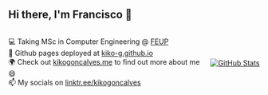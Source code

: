 <style>
.container {
  display: flex;
  align-items: center;
  justify-content: space-between;
}

.info {
  flex: 1 1 0%;
}

.hero {
  margin-left: 10px;
}
</style>

## Hi there, I'm Francisco 👋

<main class="container">

<div class="info">

💻 Taking MSc in Computer Engineering @ [FEUP](https://sigarra.up.pt/feup/en/CUR_GERAL.CUR_PLANOS_ESTUDOS_VIEW?pv_plano_id=31204&pv_ano_lectivo=2021)\
👀 Github pages deployed at [kiko-g.github.io](https://kiko-g.github.io/)\
🌍 Check out [kikogoncalves.me](https://kikogoncalves.me) to find out more about me 😄\
📫 My socials on [linktr.ee/kikogoncalves](https://linktr.ee/kikogoncalves)

</div>

<div class="hero">

[![GitHub Stats](https://github-readme-stats.vercel.app/api?username=kiko-g&show_icons=true&bg_color=30,e96443,904e95&title_color=fff&text_color=fff&icon_color=fff)](https://github.com/kiko-g)

</div>

</main>

<!--
🏢 Member of Informatics Student Branch @ FEUP, [NIAEFEUP]()
<img style="margin-top: 2rem;" height="180em" src="https://github-readme-stats.vercel.app/api?username=kiko-g&show_icons=true&hide_border=true&&count_private=true&include_all_commits=true" />
**kiko-g/kiko-g** is a ✨ _special_ ✨ repository because its `README.md` (this file) appears on your GitHub profile.

Here are some ideas to get you started:

- 🔭 I’m currently working on ...
- 🌱 I’m currently learning ...
- 👯 I’m looking to collaborate on ...
- 🤔 I’m looking for help with ...
- 💬 Ask me about ...
- 📫 How to reach me: ...
- 😄 Pronouns: ...
- ⚡ Fun fact: ...
-->
